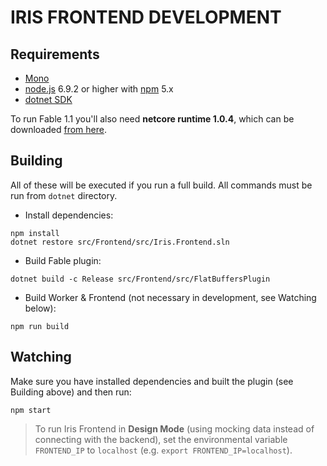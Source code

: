 # IRIS FRONTEND DEVELOPMENT

## Requirements

- [Mono](http://www.mono-project.com/download/)
- [node.js](https://nodejs.org/) 6.9.2 or higher with [npm](https://www.npmjs.com/) 5.x
- [dotnet SDK](https://www.microsoft.com/net/download/core)

To run Fable 1.1 you'll also need **netcore runtime 1.0.4**, which can be downloaded [from here](https://github.com/dotnet/core/blob/master/release-notes/download-archives/1.0.4-download.md).

## Building

All of these will be executed if you run a full build. All commands must be run from `dotnet` directory.

- Install dependencies:

```shell
npm install
dotnet restore src/Frontend/src/Iris.Frontend.sln
```

- Build Fable plugin:

```shell
dotnet build -c Release src/Frontend/src/FlatBuffersPlugin
```

- Build Worker & Frontend (not necessary in development, see Watching below):

```shell
npm run build
```

## Watching

Make sure you have installed dependencies and built the plugin (see Building above) and then run:

```shell
npm start
```

> To run Iris Frontend in **Design Mode** (using mocking data instead of connecting with the backend), set the environmental variable `FRONTEND_IP` to `localhost` (e.g. `export FRONTEND_IP=localhost`).
